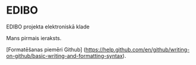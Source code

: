 # EDIBO
EDIBO projekta elektroniskā klade

Mans pirmais ieraksts.

[Formatēšanas piemēri Github] (https://help.github.com/en/github/writing-on-github/basic-writing-and-formatting-syntax).
